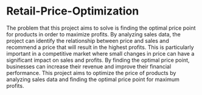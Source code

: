 # Retail-Price-Optimization
The problem that this project aims to solve is finding the optimal price point for products in order to maximize profits. By analyzing sales data, the project can identify the relationship between price and sales and recommend a price that will result in the highest profits. This is particularly important in a competitive market where small changes in price can have a significant impact on sales and profits. By finding the optimal price point, businesses can increase their revenue and improve their financial performance.  This project aims to optimize the price of products by analyzing sales data and finding the optimal price point for maximum profits.
